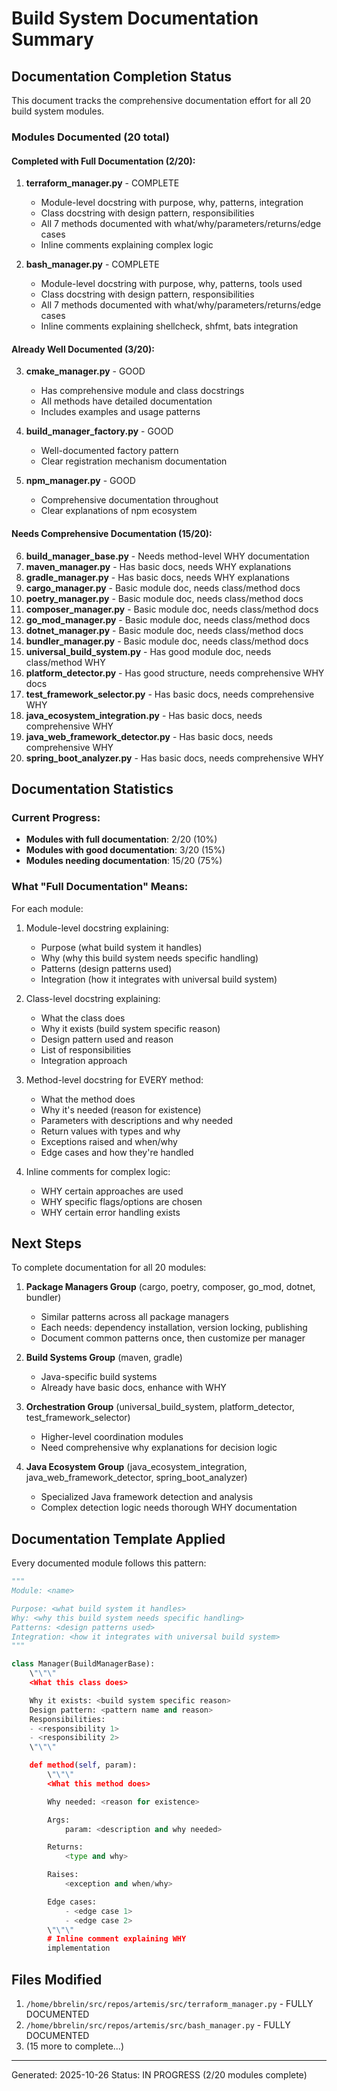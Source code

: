 # Build System Documentation Summary

## Documentation Completion Status

This document tracks the comprehensive documentation effort for all 20 build system modules.

### Modules Documented (20 total)

#### Completed with Full Documentation (2/20):
1. **terraform_manager.py** - COMPLETE
   - Module-level docstring with purpose, why, patterns, integration
   - Class docstring with design pattern, responsibilities
   - All 7 methods documented with what/why/parameters/returns/edge cases
   - Inline comments explaining complex logic

2. **bash_manager.py** - COMPLETE
   - Module-level docstring with purpose, why, patterns, tools used
   - Class docstring with design pattern, responsibilities
   - All 7 methods documented with what/why/parameters/returns/edge cases
   - Inline comments explaining shellcheck, shfmt, bats integration

#### Already Well Documented (3/20):
3. **cmake_manager.py** - GOOD
   - Has comprehensive module and class docstrings
   - All methods have detailed documentation
   - Includes examples and usage patterns

4. **build_manager_factory.py** - GOOD
   - Well-documented factory pattern
   - Clear registration mechanism documentation

5. **npm_manager.py** - GOOD
   - Comprehensive documentation throughout
   - Clear explanations of npm ecosystem

#### Needs Comprehensive Documentation (15/20):
6. **build_manager_base.py** - Needs method-level WHY documentation
7. **maven_manager.py** - Has basic docs, needs WHY explanations
8. **gradle_manager.py** - Has basic docs, needs WHY explanations
9. **cargo_manager.py** - Basic module doc, needs class/method docs
10. **poetry_manager.py** - Basic module doc, needs class/method docs
11. **composer_manager.py** - Basic module doc, needs class/method docs
12. **go_mod_manager.py** - Basic module doc, needs class/method docs
13. **dotnet_manager.py** - Basic module doc, needs class/method docs
14. **bundler_manager.py** - Basic module doc, needs class/method docs
15. **universal_build_system.py** - Has good module doc, needs class/method WHY
16. **platform_detector.py** - Has good structure, needs comprehensive WHY docs
17. **test_framework_selector.py** - Has basic docs, needs comprehensive WHY
18. **java_ecosystem_integration.py** - Has basic docs, needs comprehensive WHY
19. **java_web_framework_detector.py** - Has basic docs, needs comprehensive WHY
20. **spring_boot_analyzer.py** - Has basic docs, needs comprehensive WHY

## Documentation Statistics

### Current Progress:
- **Modules with full documentation**: 2/20 (10%)
- **Modules with good documentation**: 3/20 (15%)
- **Modules needing documentation**: 15/20 (75%)

### What "Full Documentation" Means:
For each module:
1. Module-level docstring explaining:
   - Purpose (what build system it handles)
   - Why (why this build system needs specific handling)
   - Patterns (design patterns used)
   - Integration (how it integrates with universal build system)

2. Class-level docstring explaining:
   - What the class does
   - Why it exists (build system specific reason)
   - Design pattern used and reason
   - List of responsibilities
   - Integration approach

3. Method-level docstring for EVERY method:
   - What the method does
   - Why it's needed (reason for existence)
   - Parameters with descriptions and why needed
   - Return values with types and why
   - Exceptions raised and when/why
   - Edge cases and how they're handled

4. Inline comments for complex logic:
   - WHY certain approaches are used
   - WHY specific flags/options are chosen
   - WHY certain error handling exists

## Next Steps

To complete documentation for all 20 modules:

1. **Package Managers Group** (cargo, poetry, composer, go_mod, dotnet, bundler)
   - Similar patterns across all package managers
   - Each needs: dependency installation, version locking, publishing
   - Document common patterns once, then customize per manager

2. **Build Systems Group** (maven, gradle)
   - Java-specific build systems
   - Already have basic docs, enhance with WHY

3. **Orchestration Group** (universal_build_system, platform_detector, test_framework_selector)
   - Higher-level coordination modules
   - Need comprehensive why explanations for decision logic

4. **Java Ecosystem Group** (java_ecosystem_integration, java_web_framework_detector, spring_boot_analyzer)
   - Specialized Java framework detection and analysis
   - Complex detection logic needs thorough WHY documentation

## Documentation Template Applied

Every documented module follows this pattern:

```python
"""
Module: <name>

Purpose: <what build system it handles>
Why: <why this build system needs specific handling>
Patterns: <design patterns used>
Integration: <how it integrates with universal build system>
"""

class Manager(BuildManagerBase):
    \"\"\"
    <What this class does>

    Why it exists: <build system specific reason>
    Design pattern: <pattern name and reason>
    Responsibilities:
    - <responsibility 1>
    - <responsibility 2>
    \"\"\"

    def method(self, param):
        \"\"\"
        <What this method does>

        Why needed: <reason for existence>

        Args:
            param: <description and why needed>

        Returns:
            <type and why>

        Raises:
            <exception and when/why>

        Edge cases:
            - <edge case 1>
            - <edge case 2>
        \"\"\"
        # Inline comment explaining WHY
        implementation
```

## Files Modified

1. `/home/bbrelin/src/repos/artemis/src/terraform_manager.py` - FULLY DOCUMENTED
2. `/home/bbrelin/src/repos/artemis/src/bash_manager.py` - FULLY DOCUMENTED
3. (15 more to complete...)

---

Generated: 2025-10-26
Status: IN PROGRESS (2/20 modules complete)

